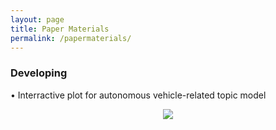 ```yaml
---
layout: page
title: Paper Materials
permalink: /papermaterials/
---
```


### Developing


•	Interractive plot for autonomous vehicle-related topic model
<p align="center">
  <img src="/assets/av_stm_model.html" />
</p>
